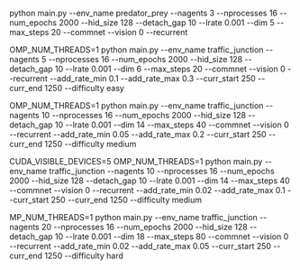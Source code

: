 python main.py --env_name predator_prey --nagents 3 --nprocesses 16 --num_epochs 2000 --hid_size 128 --detach_gap 10 --lrate 0.001 --dim 5 --max_steps 20 --commnet --vision 0 --recurrent


OMP_NUM_THREADS=1 python main.py --env_name traffic_junction --nagents 5 --nprocesses 16 --num_epochs 2000 --hid_size 128 --detach_gap 10 --lrate 0.001 --dim 6 --max_steps 20 --commnet --vision 0 --recurrent  --add_rate_min 0.1 --add_rate_max 0.3 --curr_start 250 --curr_end 1250 --difficulty easy


OMP_NUM_THREADS=1 python main.py --env_name traffic_junction --nagents 10 --nprocesses 16 --num_epochs 2000 --hid_size 128 --detach_gap 10 --lrate 0.001 --dim 14 --max_steps 40 --commnet --vision 0 --recurrent  --add_rate_min 0.05 --add_rate_max 0.2 --curr_start 250 --curr_end 1250 --difficulty medium


CUDA_VISIBLE_DEVICES=5 OMP_NUM_THREADS=1 python main.py --env_name traffic_junction --nagents 10 --nprocesses 16 --num_epochs 2000 --hid_size 128 --detach_gap 10 --lrate 0.001 --dim 14 --max_steps 40 --commnet --vision 0 --recurrent  --add_rate_min 0.02 --add_rate_max 0.1 --curr_start 250 --curr_end 1250 --difficulty medium

MP_NUM_THREADS=1 python main.py --env_name traffic_junction --nagents 20 --nprocesses 16 --num_epochs 2000 --hid_size 128 --detach_gap 10 --lrate 0.001 --dim 18 --max_steps 80 --commnet --vision 0 --recurrent  --add_rate_min 0.02 --add_rate_max 0.05 --curr_start 250 --curr_end 1250 --difficulty hard
